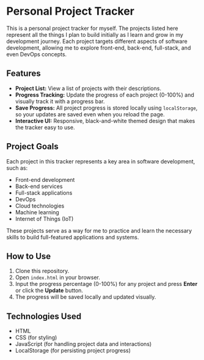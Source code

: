 # Personal Project Tracker

This is a personal project tracker for myself. The projects listed here represent all the things I plan to build initially as I learn and grow in my development journey. Each project targets different aspects of software development, allowing me to explore front-end, back-end, full-stack, and even DevOps concepts.

## Features

- **Project List:** View a list of projects with their descriptions.
- **Progress Tracking:** Update the progress of each project (0-100%) and visually track it with a progress bar.
- **Save Progress:** All project progress is stored locally using `localStorage`, so your updates are saved even when you reload the page.
- **Interactive UI:** Responsive, black-and-white themed design that makes the tracker easy to use.

## Project Goals

Each project in this tracker represents a key area in software development, such as:
- Front-end development
- Back-end services
- Full-stack applications
- DevOps
- Cloud technologies
- Machine learning
- Internet of Things (IoT)

These projects serve as a way for me to practice and learn the necessary skills to build full-featured applications and systems.

## How to Use

1. Clone this repository.
2. Open `index.html` in your browser.
3. Input the progress percentage (0-100%) for any project and press **Enter** or click the **Update** button.
4. The progress will be saved locally and updated visually.

## Technologies Used

- HTML
- CSS (for styling)
- JavaScript (for handling project data and interactions)
- LocalStorage (for persisting project progress)
